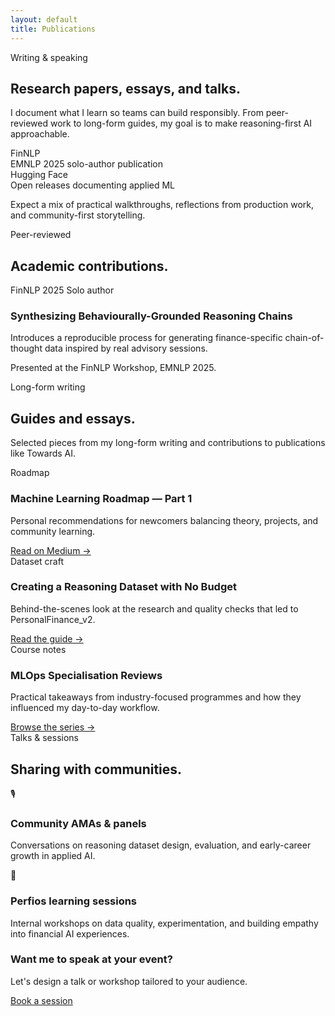 ```yaml
---
layout: default
title: Publications
---
```


<section class="hero">
  <div class="container">
    <div class="hero-copy">
      <p class="hero-eyebrow">Writing & speaking</p>
      <h1 class="hero-title">Research papers, essays, and talks.</h1>
      <p class="hero-description">
        I document what I learn so teams can build responsibly. From peer-reviewed work to long-form guides,
        my goal is to make reasoning-first AI approachable.
      </p>
    </div>
    <div class="hero-card">
      <div class="hero-card-content">
        <div class="stat-block">
          <div>
            <div class="stat-number">FinNLP</div>
            <div class="stat-label">EMNLP 2025 solo-author publication</div>
          </div>
        </div>
        <div class="stat-block">
          <div>
            <div class="stat-number">Hugging Face</div>
            <div class="stat-label">Open releases documenting applied ML</div>
          </div>
        </div>
        <p class="hero-description">
          Expect a mix of practical walkthroughs, reflections from production work, and community-first storytelling.
        </p>
      </div>
    </div>
  </div>
</section>

<section class="section">
  <div class="container">
    <div class="section-header">
      <span class="section-eyebrow">Peer-reviewed</span>
      <h2 class="section-title">Academic contributions.</h2>
    </div>
    <div class="research-grid">
      <div class="research-card">
        <div class="card-meta">
          <span class="tag">FinNLP 2025</span>
          <span class="tag">Solo author</span>
        </div>
        <h3 class="card-title">Synthesizing Behaviourally-Grounded Reasoning Chains</h3>
        <p>Introduces a reproducible process for generating finance-specific chain-of-thought data inspired by real advisory sessions.</p>
        <p class="card-text">Presented at the FinNLP Workshop, EMNLP 2025.</p>
      </div>
    </div>
  </div>
</section>

<section class="section">
  <div class="container">
    <div class="section-header">
      <span class="section-eyebrow">Long-form writing</span>
      <h2 class="section-title">Guides and essays.</h2>
      <p class="section-description">Selected pieces from my long-form writing and contributions to publications like Towards AI.</p>
    </div>
    <div class="card-grid">
      <div class="card">
        <div class="card-meta">
          <span class="tag">Roadmap</span>
        </div>
        <h3 class="card-title">Machine Learning Roadmap — Part 1</h3>
        <p>Personal recommendations for newcomers balancing theory, projects, and community learning.</p>
        <a href="https://medium.com/@akhiltvsn" target="_blank" rel="noopener">Read on Medium →</a>
      </div>
      <div class="card">
        <div class="card-meta">
          <span class="tag">Dataset craft</span>
        </div>
        <h3 class="card-title">Creating a Reasoning Dataset with No Budget</h3>
        <p>Behind-the-scenes look at the research and quality checks that led to PersonalFinance_v2.</p>
        <a href="https://medium.com/@akhiltvsn" target="_blank" rel="noopener">Read the guide →</a>
      </div>
      <div class="card">
        <div class="card-meta">
          <span class="tag">Course notes</span>
        </div>
        <h3 class="card-title">MLOps Specialisation Reviews</h3>
        <p>Practical takeaways from industry-focused programmes and how they influenced my day-to-day workflow.</p>
        <a href="https://medium.com/@akhiltvsn" target="_blank" rel="noopener">Browse the series →</a>
      </div>
    </div>
  </div>
</section>

<section class="section">
  <div class="container">
    <div class="section-header">
      <span class="section-eyebrow">Talks & sessions</span>
      <h2 class="section-title">Sharing with communities.</h2>
    </div>
    <div class="card-grid">
      <div class="card">
        <div class="card-icon">🎙️</div>
        <h3 class="card-title">Community AMAs & panels</h3>
        <p>Conversations on reasoning dataset design, evaluation, and early-career growth in applied AI.</p>
      </div>
      <div class="card">
        <div class="card-icon">🏢</div>
        <h3 class="card-title">Perfios learning sessions</h3>
        <p>Internal workshops on data quality, experimentation, and building empathy into financial AI experiences.</p>
      </div>
    </div>
    <div class="cta">
      <div class="cta-text">
        <h3>Want me to speak at your event?</h3>
        <p>Let's design a talk or workshop tailored to your audience.</p>
      </div>
      <a class="button primary" href="{{ "/contact" | relative_url }}">Book a session</a>
    </div>
  </div>
</section>
